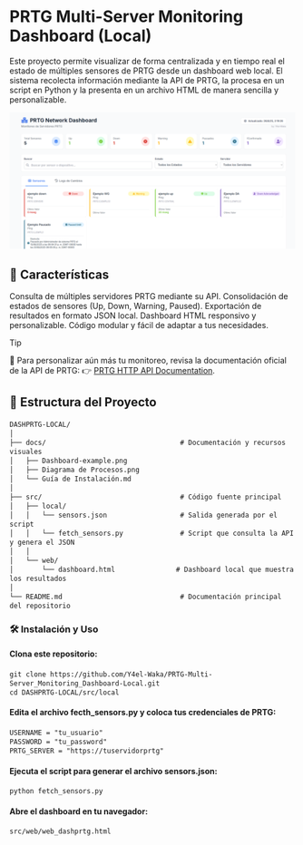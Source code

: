  # PRTG Multi-Server Monitoring Dashboard (Local)

Este proyecto permite visualizar de forma centralizada y en tiempo real el estado de múltiples sensores de PRTG desde un dashboard web local.
El sistema recolecta información mediante la API de PRTG, la procesa en un script en Python y la presenta en un archivo HTML de manera sencilla y personalizable.

![imgexaple.](/docs/Dashboard-example.png "Ejemplo de Dash")

## 🚀 Características

Consulta de múltiples servidores PRTG mediante su API.
Consolidación de estados de sensores (Up, Down, Warning, Paused).
Exportación de resultados en formato JSON local.
Dashboard HTML responsivo y personalizable.
Código modular y fácil de adaptar a tus necesidades.

>[!TIP]
📖 Para personalizar aún más tu monitoreo, revisa la documentación oficial de la API de PRTG:
👉 [PRTG HTTP API Documentation](https://www.paessler.com/manuals/prtg/http_api).

## 📂 Estructura del Proyecto
```
DASHPRTG-LOCAL/
│
├── docs/                                 # Documentación y recursos visuales
│   ├── Dashboard-example.png
│   ├── Diagrama de Procesos.png
│   └── Guía de Instalación.md
│
├── src/                                  # Código fuente principal
│   ├── local/
│   │   └── sensors.json                  # Salida generada por el script
│   │   └── fetch_sensors.py              # Script que consulta la API y genera el JSON
│   │
│   └── web/
│       └── dashboard.html               # Dashboard local que muestra los resultados
│
└── README.md                             # Documentación principal del repositorio
```

### 🛠️ Instalación y Uso

#### Clona este repositorio:
```
git clone https://github.com/Y4el-Waka/PRTG-Multi-Server_Monitoring_Dashboard-Local.git
cd DASHPRTG-LOCAL/src/local
```

#### Edita el archivo fecth_sensors.py y coloca tus credenciales de PRTG:
```
USERNAME = "tu_usuario"
PASSWORD = "tu_password"
PRTG_SERVER = "https://tuservidorprtg"
```

#### Ejecuta el script para generar el archivo sensors.json:
```
python fetch_sensors.py
```

#### Abre el dashboard en tu navegador:
```
src/web/web_dashprtg.html
```
